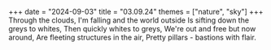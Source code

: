 +++
date = "2024-09-03"
title = "03.09.24"
themes = ["nature", "sky"]
+++
Through the clouds,
I'm falling and the world outside
Is sifting down the greys to whites,
Then quickly whites to greys,
We're out and free but now around,
Are fleeting structures in the air,
Pretty pillars - bastions with flair.
